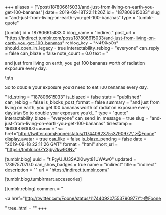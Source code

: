 +++
aliases = ["/post/187806615033/and-just-from-living-on-earth-you-get-100-bananas"]
date = 2019-09-18T22:11:26Z
id = "187806615033"
slug = "and-just-from-living-on-earth-you-get-100-bananas"
type = "tumblr-quote"

[tumblr]
id = 187806615033.0
blog_name = "indirect"
post_url = "https://indirect.tumblr.com/post/187806615033/and-just-from-living-on-earth-you-get-100-bananas"
reblog_key = "N4fXkoOs"
should_open_in_legacy = true
interactability_reblog = "everyone"
can_reply = false
can_blaze = false
note_count = 0.0
text = "<p>and just from living on earth, you get 100 bananas worth of radiation exposure every day.</p>\n\n<p>So to double your exposure you&rsquo;d need to eat 100 bananas every day.</p>"
id_string = "187806615033"
is_blazed = false
state = "published"
can_reblog = false
is_blocks_post_format = false
summary = "and just from living on earth, you get 100 bananas worth of radiation exposure every day.\n\n So to double your exposure you’d..."
type = "quote"
interactability_blaze = "everyone"
can_send_in_message = true
slug = "and-just-from-living-on-earth-you-get-100-bananas"
timestamp = 1568844686.0
source = "<a href=\"http://twitter.com/Foone/status/1174409237553790977\">@Foone</a>"
display_avatar = true
can_like = false
is_blaze_pending = false
date = "2019-09-18 22:11:26 GMT"
format = "html"
short_url = "https://tmblr.co/ZY3jby2kw9ONv"

[tumblr.blog]
uuid = "t:PgyUJU3SA2Klwyt81UWAwQ"
updated = 1739757070.0
can_show_badges = true
name = "indirect"
title = "indirect"
description = ""
url = "https://indirect.tumblr.com/"

[tumblr.blog.tumblrmart_accessories]

[tumblr.reblog]
comment = "<p><a href=\"http://twitter.com/Foone/status/1174409237553790977\">@Foone</a></p>"
tree_html = ""
+++
